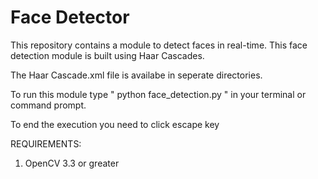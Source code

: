 # Face Detector

This repository contains a module to detect faces in real-time. This face detection module is built using Haar Cascades.

The Haar Cascade.xml file is availabe in seperate directories.

To run this module type " python face_detection.py " in your terminal or command prompt.

To end the execution you need to click escape key

REQUIREMENTS:
1. OpenCV 3.3 or greater
